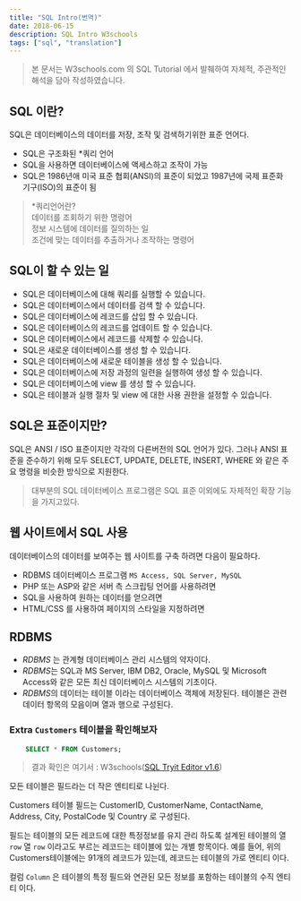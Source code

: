 ```yaml
---
title: "SQL Intro(번역)"
date: 2018-06-15
description: SQL Intro W3schools
tags: ["sql", "translation"]
---
```


> 본 문서는 W3schools.com 의 SQL Tutorial 에서 발췌하여 자체적, 주관적인 해석을 담아 작성하였습니다.

## SQL 이란?

SQL은 데이터베이스의 데이터를 저장, 조작 및 검색하기위한 표준 언어다.

- SQL은 구조화된 \*쿼리 언어
- SQL을 사용하면 데이터베이스에 액세스하고 조작이 가능
- SQL은 1986년애 미국 표준 협회(ANSI)의 표준이 되었고 1987년에 국제 표준화 기구(ISO)의 표준이 됨

> \*쿼리언어란?  
> 데이터를 조회하기 위한 명령어  
> 정보 시스템에 데이터를 질의하는 일  
> 조건에 맞는 데이터를 추출하거나 조작하는 명령어

## SQL이 할 수 있는 일

- SQL은 데이터베이스에 대해 쿼리를 실행할 수 있습니다.
- SQL은 데이터베이스에서 데이터를 검색 할 수 있습니다.
- SQL은 데이터베이스에 레코드를 삽입 할 수 있습니다.
- SQL은 데이터베이스의 레코드를 업데이트 할 수 있습니다.
- SQL은 데이터베이스에서 레코드를 삭제할 수 있습니다.
- SQL은 새로운 데이터베이스를 생성 할 수 있습니다.
- SQL은 데이터베이스에 새로운 테이블을 생성 할 수 있습니다.
- SQL은 데이터베이스에 저장 과정의 일련을 실행하여 생성 할 수 있습니다.
- SQL은 데이터베이스에 view 를 생성 할 수 있습니다.
- SQL은 테이블과 실행 절차 및 view 에 대한 사용 권한을 설정할 수 있습니다.

## SQL은 표준이지만?

SQL은 ANSI / ISO 표준이지만 각각의 다른버전의 SQL 언어가 있다.
그러나 ANSI 표준을 준수하기 위해 모두 SELECT, UPDATE, DELETE, INSERT, WHERE 와 같은 주요 명령을 비슷한 방식으로 지원한다.

> 대부분의 SQL 데이터베이스 프로그램은 SQL 표준 이외에도 자체적인 확장 기능을 가지고있다.

## 웹 사이트에서 SQL 사용

데이터베이스의 데이터를 보여주는 웹 사이트를 구축 하려면 다음이 필요하다.

- RDBMS 데이터베이스 프로그램 `MS Access, SQL Server, MySQL`
- PHP 또는 ASP와 같은 서버 측 스크립팅 언어를 사용하려면
- SQL을 사용하여 원하는 데이터를 얻으려면
- HTML/CSS 를 사용하여 페이지의 스타일을 지정하려면

## RDBMS

- _RDBMS_ 는 관계형 데이터베이스 관리 시스템의 약자이다.
- *RDBMS*는 SQL과 MS Server, IBM DB2, Oracle, MySQL 및 Microsoft Access와 같은 모든 최신 데이터베이스 시스템의 기초이다.
- *RDBMS*의 데이터는 테이블 이라는 데이터베이스 객체에 저장된다. 테이블은 관련 데이터 항목의 모음이며 열과 행으로 구성된다.

### Extra `Customers` 테이블을 확인해보자

```sql
	SELECT * FROM Customers;
```

> 결과 확인은 여기서 : W3schools([SQL Tryit Editor v1.6](https://www.w3schools.com/sql/trysql.asp?filename=trysql_select_all))

모든 테이블은 필드라는 더 작은 엔티티로 나뉜다.

Customers 테이블 필드는 CustomerID, CustomerName, ContactName, Address, City, PostalCode 및 Country 로 구성된다.

필드는 테이블의 모든 레코드에 대한 특정정보를 유지 관리 하도록 설계된 테이블의 열`row`
열 `row` 이라고도 부르는 레코드는 테이블에 있는 개별 항목이다. 예를 들어, 위의 Customers테이블에는 91개의 레코드가 있는데, 레코드는 테이블의 가로 엔티티 이다.

컬럼 `Column` 은 테이블의 특정 필드와 연관된 모든 정보를 포함하는 테이블의 수직 엔티티 이다.
